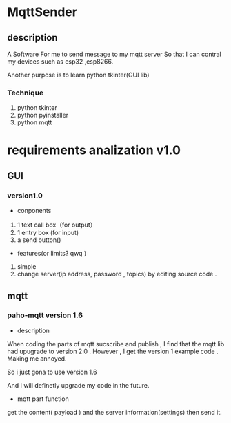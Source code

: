 # MqttSender

## description

A Software For me to send message to my mqtt server
So that I can contral my devices such as esp32 ,esp8266.

Another purpose is to learn python tkinter(GUI lib)

### Technique

1. python tkinter
2. python pyinstaller
3. python mqtt

# requirements analization v1.0

## GUI

### version1.0

* conponents

1. 1 text call box（for output）
2. 1 entry box (for input)
3. a send button()

* features(or limits? qwq )

1. simple
2. change server(ip address, password , topics) by editing source code .

## mqtt

### paho-mqtt version 1.6

* description

When coding the parts of mqtt sucscribe and publish , I find that the mqtt lib had upugrade to version 2.0 . However , I get the version 1 example code . Making me annoyed. 

So i just gona to use version 1.6

And I will definetly upgrade my code in the future.

* mqtt part function

get the content( payload ) and the server information(settings)  then send it.

